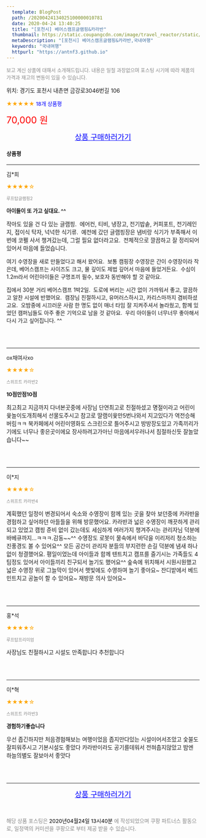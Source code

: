 ```yaml
---
  template: BlogPost
  path: /20200424134025100000010781
  date: 2020-04-24 13:40:25
  title: "[포천시] 베어스캠프글램핑&카라반"
  thumbnail: https://static.coupangcdn.com/image/travel_reactor/static/booking/image/pension/ddnayo/873b03ed-c8bd-4cc2-bfb1-baa950347c22.jpg
  metaDescription: "[포천시] 베어스캠프글램핑&카라반,국내여행"
  keywords: "국내여행"
  httpurl: "https://antnf3.github.io"
---
```

  
<span style="color: #888;font-size:0.8rem">보고 계신 상품에 대해서 소개해드립니다.
내용은 일절 과장없으며 포스팅 시기에 따라 제품의 가격과 재고의 변동이 있을 수 있습니다.</span>
  
<span style="font-size: 0.9rem;">위치: 경기도 포천시 내촌면 금강로3046번길 106</span>
  
<span style="color: orange;">★★★★★</span> <span style="color: blue;font-size: 0.85rem;">18개 상품평</span>
  
<span style="color: red;font-size: 1.5rem;">70,000 원</span>
  






<p align="center"><a href="http://me2.do/FPaDSkL0" style="font-size: 1.2rem; color: blue;">상품 구매하러가기</a></p>

#### 상품평
  
---
  
김*희
    
<span style="color: orange;">★★★★☆</span>
    
<span style="color: #888;font-size:0.7rem">루프탑글램핑2</span>
    
<span style="font-size:0.85rem">**아이들이 또 가고 싶대요. ^^**</span>
    
<span style="font-size: 0.9rem;">작아도 있을 건 다 있는 글램핑. 
에어컨, 티비, 냉장고, 전기밥솥, 커피포트, 전기레인지, 접이식 탁자, 넉넉한 식기류. 
예전에 갔던 글램핑장은 냄비랑 식기가 부족해서 이번에 코펠 사서 챙겨갔는데, 그럴 필요 없더라고요. 
전체적으로 깔끔하고 잘 정리되어 있어서 마음에 들었습니다. 

여기 수영장을 새로 만들었다고 해서 왔어요. 
보통 캠핑장 수영장은 간이 수영장이라 작은데, 베어스캠프는 사이즈도 크고, 물 깊이도 제법 깊어서 마음에 들었거든요. 
수심이 1.2m라서 어린아이들은 구명조끼 필수, 보호자 동반해야 할 것 같아요. 

집에서 30분 거리 베어스캠프 1박2일. 
도로에 버리는 시간 없이 가까워서 좋고, 깔끔하고 알찬 시설에 반했어요. 
캠장님 친절하시고, 유머러스하시고, 카리스마까지 겸비하셨고요. 
오밤중에 시끄러운 사람 한 명도 없이 매너 타임 잘 지켜주셔서 놀라웠고, 함께 있었던 캠퍼님들도 아주 좋은 기억으로 남을 것 같아요. 
우리 아이들이 너무너무 좋아해서 다시 가고 싶어집니다. ^^ </span>
    
<br>
<br>

---
  
ox채여사xo
    
<span style="color: orange;">★★★★☆</span>
    
<span style="color: #888;font-size:0.7rem">스위프트 카라반2</span>
    
<span style="font-size:0.85rem">**10점만점10점**</span>
    
<span style="font-size: 0.9rem;">최고최고  지금까지 다녀본곳중에 사장님 단연최고로 친절하셨고
명절이라고 어린이윷놀이도개최해서 선물도주시고 참고로 딸램이윷만5번나와서 지고있다가 역전승해버림ㅋㅋ
북카페에서 어린이영화도 스크린으로 틀어주시고 방방장도있고
가족끼리가기에도 너무나 좋은곳이에요 장사하려고가아닌 마음에서우러나서 침절하신듯 
잘놀았습니다~~</span>
    
<br>
<br>

---
  
이*지
    
<span style="color: orange;">★★★★☆</span>
    
<span style="color: #888;font-size:0.7rem">스위프트 카라반4</span>
    

    
<span style="font-size: 0.9rem;">계획했던 일정이  변경되어서 숙소와 수영장이 함께 있는 곳을 찾아 보던중에 카라반을 경험하고 싶어하던 아들들을 위해 방문했어요. 카라반과 넓은 수영장이 깨끗하게 관리되고 있었고 캠핑 준비 없이 갔는데도 세심하게 여러가지 챙겨주시는 관리자님 덕분에 바베큐까지...ㅋㅋㅋ.감동~~^^
수영장도 로봇이 물속에서 바닥을 이리저리 청소하는  진풍경도 볼 수 있어요^^ 모든 공간이 관리자 분들의 부지런한 손길 덕분에 냄새 하나 없이 청결했어요. 평일이었는데 아이들과 함께 텐트치고 캠프를 즐기시는  가족들도 4팀정도 있어서 아이들끼리 친구되서 놀기도 했어요^^ 숲속에 위치해서 시원시원했고 넓은 수영장 위로 그늘막이 있어서 햇빛에도 수영하며 놀기 좋아요~  잔디밭에서 베드민트치고 공놀이 할 수 있어요~ 재방문 의사 있어요~</span>
    
<br>
<br>

---
  
홍*석
    
<span style="color: orange;">★★★★☆</span>
    
<span style="color: #888;font-size:0.7rem">루프탑프리미엄</span>
    

    
<span style="font-size: 0.9rem;">사장님도 친절하시고 시설도 만족합니다
추천합니다</span>
    
<br>
<br>

---
  
이*혁
    
<span style="color: orange;">★★★★☆</span>
    
<span style="color: #888;font-size:0.7rem">스위프트 카라반3</span>
    
<span style="font-size:0.85rem">**경험하기좋습니다**</span>
    
<span style="font-size: 0.9rem;">우선 좁긴하지만 처음경험해보는 여행이었음
좁지만다있는 시설이어서조았고 숯불도잘피워주시고 기본시설도 좋았다
카라반이라도 공기를데워서  전혀춥지않았고
밤엔 하늘의별도 잘보아서 좋앗다</span>
    
<br>
<br>


  
---
  
<p align="center"><a href="http://me2.do/FPaDSkL0" style="font-size: 1.2rem; color: blue;">상품 구매하러가기</a></p>
  
<br>
  
<span style="font-size: 0.85rem; color: #888;">해당 상품 포스팅은 <span style="color: #000;"> 2020년04월24일 13시40분 </span> 에 작성되었으며 쿠팡 파트너스 활동으로, 일정액의 커미션을 쿠팡으로 부터 제공 받을 수 있습니다.</span>
